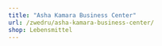 ```yaml
---
title: "Asha Kamara Business Center"
url: /zwedru/asha-kamara-business-center/
shop: Lebensmittel
---
```

